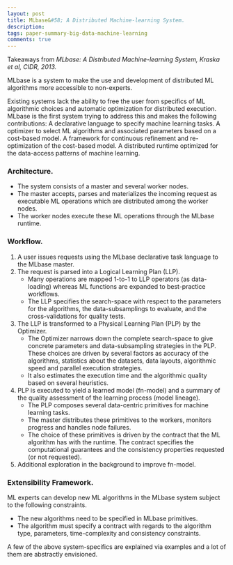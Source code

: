 ```yaml
---
layout: post
title: MLbase&#58; A Distributed Machine-learning System.
description:
tags: paper-summary-big-data-machine-learning
comments: true
---
```


Takeaways from *MLbase: A Distributed Machine-learning System, Kraska et al, CIDR, 2013.*

MLbase is a system to make the use and development of distributed ML algorithms more accessible to non-experts.
 
Existing systems lack the ability to free the user from specifics of ML algorithmic choices and automatic optimization for distributed execution. MLbase is the first system trying to address this and makes the following contributions:
A declarative language to specify machine learning tasks.
A optimizer to select ML algorithms and associated parameters based on a cost-based model. 
A framework for continuous refinement and re-optimization of the cost-based model.
A distributed runtime optimized for the data-access patterns of machine learning.
 
### Architecture.

- The system consists of a master and several worker nodes.
- The master accepts, parses and materializes the incoming request as executable ML operations which are distributed among the worker nodes.
- The worker nodes execute these ML operations through the MLbase runtime.
 
### Workflow. 

1. A user issues requests using the MLbase declarative task language to the MLbase master.
2. The request is parsed into a Logical Learning Plan (LLP).
	- Many operations are mapped 1-to-1 to LLP operators (as data-loading) whereas ML functions are expanded to best-practice workflows.
	- The LLP specifies the search-space with respect to the parameters for the algorithms, the data-subsamplings to evaluate, and the cross-validations for quality tests.
3. The LLP is transformed to a Physical Learning Plan (PLP) by the Optimizer.
	- The Optimizer narrows down the complete search-space to give concrete parameters and data-subsampling strategies in the PLP. These choices are driven by several factors as accuracy of the algorithms, statistics about the datasets, data layouts, algorithmic speed and parallel execution strategies.
	- It also estimates the execution time and the algorithmic quality based on several heuristics.
4. PLP is executed to yield a learned model (fn-model) and a summary of the quality assessment of the learning process (model lineage).
	- The PLP composes several data-centric primitives for machine learning tasks.
	- The master distributes these primitives to the workers, monitors progress and handles node failures.
	- The choice of these primitives is driven by the contract that the ML algorithm has with the runtime. The contract specifies the computational guarantees and the consistency properties requested (or not requested).
5. Additional exploration in the background to improve fn-model.
 
### Extensibility Framework.

ML experts can develop new ML algorithms in the MLbase system subject to the following constraints.

- The new algorithms need to be specified in MLbase primitives. 
- The algorithm must specify a contract with regards to the algorithm type, parameters, time-complexity and consistency constraints.
 
A few of the above system-specifics are explained via examples and a lot of them are abstractly envisioned.